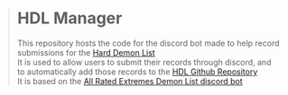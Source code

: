 > # HDL Manager
> This repository hosts the code for the discord bot made to help record submissions for the [Hard Demon List](https://hdl.pages.dev)  
> It is used to allow users to submit their records through discord, and to automatically add those records to the [HDL Github Repository](https://hdl.pages.dev/#/)    
> It is based on the [All Rated Extremes Demon List discord bot](https://github.com/All-Rated-Extreme-Demon-List/AREDL-ManagerV2)

